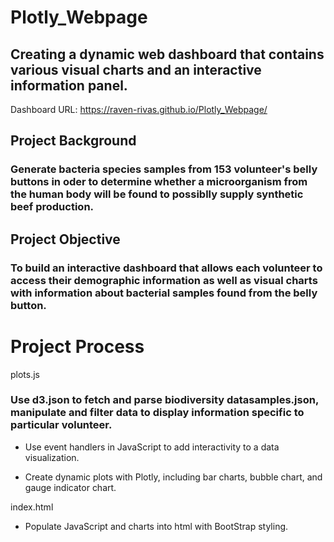 # Plotly_Webpage

## Creating a dynamic web dashboard that contains various visual charts and an interactive information panel.

Dashboard URL:
https://raven-rivas.github.io/Plotly_Webpage/

## Project Background

### Generate bacteria species samples from 153 volunteer's belly buttons in oder to determine whether a microorganism from the human body will be found to possiblly supply synthetic beef production.

## Project Objective

### To build an interactive dashboard that allows each volunteer to access their demographic information as well as visual charts with information about bacterial samples found from the belly button.

# Project Process
plots.js

### Use d3.json to fetch and parse biodiversity datasamples.json, manipulate and filter data to display information specific to particular volunteer.

* Use event handlers in JavaScript to add interactivity to a data visualization.

* Create dynamic plots with Plotly, including bar charts, bubble chart, and gauge indicator chart.

index.html

* Populate JavaScript and charts into html with BootStrap styling.
